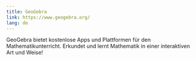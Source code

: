 ```yaml
---
title: GeoGebra
link: https://www.geogebra.org/
lang: de
---
```


GeoGebra bietet kostenlose Apps und Plattformen für den Mathematikunterricht. Erkundet und lernt Mathematik in einer interaktiven Art und Weise!
